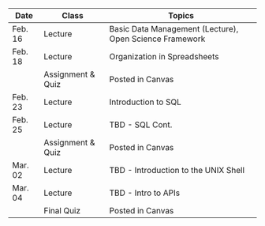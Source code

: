 | **Date** | **Class**                      |   **Topics**                     |
|----------|--------------------------------|----------------------------------|
| Feb. 16  | Lecture                        | Basic Data Management (Lecture), Open Science Framework |
| Feb. 18  | Lecture                        | Organization in Spreadsheets |
|          |  Assignment & Quiz            |       Posted in Canvas                            |
| Feb. 23   | Lecture                       | Introduction to SQL           |
| Feb. 25  | Lecture                        | TBD - SQL Cont. |
|          |  Assignment & Quiz            |       Posted in Canvas                            |
| Mar. 02  | Lecture                        | TBD - Introduction to the UNIX Shell |
| Mar. 04  | Lecture                        |  TBD - Intro to APIs            |
|          | Final Quiz             |  Posted in Canvas      ||
